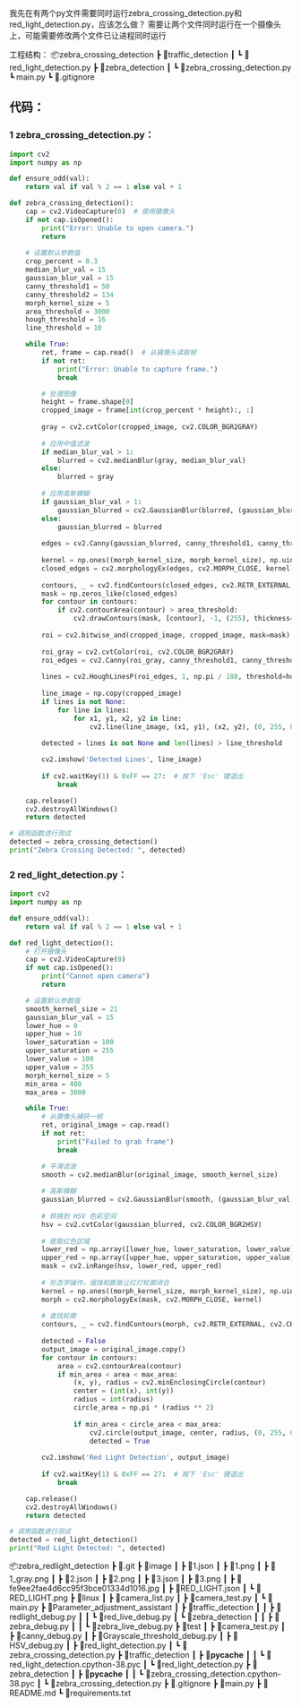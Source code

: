 我先在有两个py文件需要同时运行zebra_crossing_detection.py和red_light_detection.py，应该怎么做？
需要让两个文件同时运行在一个摄像头上，可能需要修改两个文件已让进程同时运行

工程结构：
📦zebra_crossing_detection
 ┣ 📂traffic_detection
 ┃ ┗ 📜red_light_detection.py
 ┣ 📂zebra_detection
 ┃ ┗ 📜zebra_crossing_detection.py
 ┗ main.py
 ┗ 📜.gitignore


## 代码：

### 1 zebra_crossing_detection.py：

```python
import cv2
import numpy as np

def ensure_odd(val):
    return val if val % 2 == 1 else val + 1

def zebra_crossing_detection():
    cap = cv2.VideoCapture(0)  # 使用摄像头
    if not cap.isOpened():
        print("Error: Unable to open camera.")
        return
    
    # 设置默认参数值
    crop_percent = 0.3
    median_blur_val = 15
    gaussian_blur_val = 15
    canny_threshold1 = 50
    canny_threshold2 = 134
    morph_kernel_size = 5
    area_threshold = 3000
    hough_threshold = 16
    line_threshold = 10

    while True:
        ret, frame = cap.read()  # 从摄像头读取帧
        if not ret:
            print("Error: Unable to capture frame.")
            break

        # 处理图像
        height = frame.shape[0]
        cropped_image = frame[int(crop_percent * height):, :]
        
        gray = cv2.cvtColor(cropped_image, cv2.COLOR_BGR2GRAY)
        
        # 应用中值滤波
        if median_blur_val > 1:
            blurred = cv2.medianBlur(gray, median_blur_val)
        else:
            blurred = gray
        
        # 应用高斯模糊
        if gaussian_blur_val > 1:
            gaussian_blurred = cv2.GaussianBlur(blurred, (gaussian_blur_val, gaussian_blur_val), 0)
        else:
            gaussian_blurred = blurred
        
        edges = cv2.Canny(gaussian_blurred, canny_threshold1, canny_threshold2)
        
        kernel = np.ones((morph_kernel_size, morph_kernel_size), np.uint8)
        closed_edges = cv2.morphologyEx(edges, cv2.MORPH_CLOSE, kernel)
        
        contours, _ = cv2.findContours(closed_edges, cv2.RETR_EXTERNAL, cv2.CHAIN_APPROX_SIMPLE)
        mask = np.zeros_like(closed_edges)
        for contour in contours:
            if cv2.contourArea(contour) > area_threshold:
                cv2.drawContours(mask, [contour], -1, (255), thickness=cv2.FILLED)
        
        roi = cv2.bitwise_and(cropped_image, cropped_image, mask=mask)
        
        roi_gray = cv2.cvtColor(roi, cv2.COLOR_BGR2GRAY)
        roi_edges = cv2.Canny(roi_gray, canny_threshold1, canny_threshold2)
        
        lines = cv2.HoughLinesP(roi_edges, 1, np.pi / 180, threshold=hough_threshold, minLineLength=50, maxLineGap=10)
        
        line_image = np.copy(cropped_image)
        if lines is not None:
            for line in lines:
                for x1, y1, x2, y2 in line:
                    cv2.line(line_image, (x1, y1), (x2, y2), (0, 255, 0), 2)
        
        detected = lines is not None and len(lines) > line_threshold

        cv2.imshow('Detected Lines', line_image)
        
        if cv2.waitKey(1) & 0xFF == 27:  # 按下 'Esc' 键退出
            break

    cap.release()
    cv2.destroyAllWindows()
    return detected

# 调用函数进行测试
detected = zebra_crossing_detection()
print("Zebra Crossing Detected: ", detected)

```

### 2 red_light_detection.py：

```python
import cv2
import numpy as np

def ensure_odd(val):
    return val if val % 2 == 1 else val + 1

def red_light_detection():
    # 打开摄像头
    cap = cv2.VideoCapture(0)
    if not cap.isOpened():
        print("Cannot open camera")
        return

    # 设置默认参数值
    smooth_kernel_size = 21
    gaussian_blur_val = 15
    lower_hue = 0
    upper_hue = 10
    lower_saturation = 100
    upper_saturation = 255
    lower_value = 100
    upper_value = 255
    morph_kernel_size = 5
    min_area = 400
    max_area = 3000

    while True:
        # 从摄像头捕获一帧
        ret, original_image = cap.read()
        if not ret:
            print("Failed to grab frame")
            break

        # 平滑滤波
        smooth = cv2.medianBlur(original_image, smooth_kernel_size)
        
        # 高斯模糊
        gaussian_blurred = cv2.GaussianBlur(smooth, (gaussian_blur_val, gaussian_blur_val), 0)
        
        # 转换到 HSV 色彩空间
        hsv = cv2.cvtColor(gaussian_blurred, cv2.COLOR_BGR2HSV)
        
        # 提取红色区域
        lower_red = np.array([lower_hue, lower_saturation, lower_value])
        upper_red = np.array([upper_hue, upper_saturation, upper_value])
        mask = cv2.inRange(hsv, lower_red, upper_red)
        
        # 形态学操作，侵蚀和膨胀让红灯轮廓闭合
        kernel = np.ones((morph_kernel_size, morph_kernel_size), np.uint8)
        morph = cv2.morphologyEx(mask, cv2.MORPH_CLOSE, kernel)
        
        # 查找轮廓
        contours, _ = cv2.findContours(morph, cv2.RETR_EXTERNAL, cv2.CHAIN_APPROX_SIMPLE)
        
        detected = False
        output_image = original_image.copy()
        for contour in contours:
            area = cv2.contourArea(contour)
            if min_area < area < max_area:
                (x, y), radius = cv2.minEnclosingCircle(contour)
                center = (int(x), int(y))
                radius = int(radius)
                circle_area = np.pi * (radius ** 2)
                
                if min_area < circle_area < max_area:
                    cv2.circle(output_image, center, radius, (0, 255, 0), 2)
                    detected = True
        
        cv2.imshow('Red Light Detection', output_image)
        
        if cv2.waitKey(1) & 0xFF == 27:  # 按下 'Esc' 键退出
            break

    cap.release()
    cv2.destroyAllWindows()
    return detected

# 调用函数进行测试
detected = red_light_detection()
print("Red Light Detected: ", detected)


```

📦zebra_redlight_detection
 ┣ 📂.git
 ┣ 📂image
 ┃ ┣ 📜1.json
 ┃ ┣ 📜1.png
 ┃ ┣ 📜1_gray.png
 ┃ ┣ 📜2.json
 ┃ ┣ 📜2.png
 ┃ ┣ 📜3.json
 ┃ ┣ 📜3.png
 ┃ ┣ 📜fe9ee2fae4d6cc95f3bce01334d1016.jpg
 ┃ ┣ 📜RED_LIGHT.json
 ┃ ┗ 📜RED_LIGHT.png
 ┣ 📂linux
 ┃ ┣ 📜camera_list.py
 ┃ ┣ 📜camera_test.py
 ┃ ┗ 📜main.py
 ┣ 📂Parameter_adjustment_assistant
 ┃ ┣ 📂traffic_detection
 ┃ ┃ ┣ 📜redlight_debug.py
 ┃ ┃ ┗ 📜red_live_debug.py
 ┃ ┗ 📂zebra_detection
 ┃ ┃ ┣ 📜zebra_debug.py
 ┃ ┃ ┗ 📜zebra_live_debug.py
 ┣ 📂test
 ┃ ┣ 📜camera_test.py
 ┃ ┣ 📜canny_debug.py
 ┃ ┣ 📜Grayscale_threshold_debug.py
 ┃ ┣ 📜HSV_debug.py
 ┃ ┣ 📜red_light_detection.py
 ┃ ┗ 📜zebra_crossing_detection.py
 ┣ 📂traffic_detection
 ┃ ┣ 📂__pycache__
 ┃ ┃ ┗ 📜red_light_detection.cpython-38.pyc
 ┃ ┗ 📜red_light_detection.py
 ┣ 📂zebra_detection
 ┃ ┣ 📂__pycache__
 ┃ ┃ ┗ 📜zebra_crossing_detection.cpython-38.pyc
 ┃ ┗ 📜zebra_crossing_detection.py
 ┣ 📜.gitignore
 ┣ 📜main.py
 ┣ 📜README.md
 ┗ 📜requirements.txt